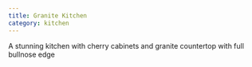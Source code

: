 ```yaml
---
title: Granite Kitchen
category: kitchen
---
```


A stunning kitchen with cherry cabinets and granite countertop with full bullnose edge
